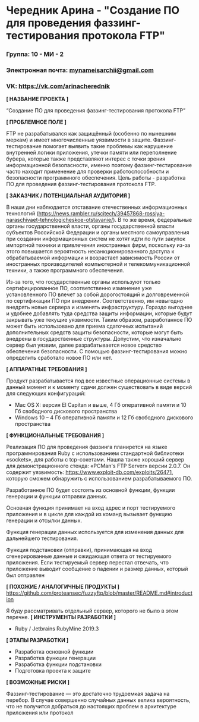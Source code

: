 # Чередник Арина - "Создание ПО для проведения фаззинг-тестирования протокола FTP"


### Группа: 10 - МИ - 2
### Электронная почта: mynameisarchii@gmail.com
### VK: https://vk.com/arinacherednik


**[ НАЗВАНИЕ ПРОЕКТА ]**

“Создание ПО для проведения фаззинг-тестирования протокола FTP”

**[ ПРОБЛЕМНОЕ ПОЛЕ ]**

FTP не разрабатывался как защищённый (особенно по нынешним меркам) и имеет многочисленные уязвимости в защите. Фаззинг-тестирование помогает выявить такие проблемы как нарушение внутренней логики приложения, утечки памяти или переполнение буфера, которые также представляют интерес с точки зрения информационной безопасности, именно поэтому фаззинг-тестирование часто находит применение для проверки работоспособности и безопасности программного обеспечения. Цель работы - разработка ПО для проведения фаззинг-тестирования протокола FTP. 

**[ ЗАКАЗЧИК / ПОТЕНЦИАЛЬНАЯ АУДИТОРИЯ ]**

В наши дни наблюдается отставание отечественных информационных технологий (https://news.rambler.ru/scitech/39457868-rossiya-naraschivaet-tehnologicheskoe-otstavanie/). В то же время, федеральные органы государственной власти, органы государственной власти субъектов Российской Федерации и органы местного самоуправления при создании информационных систем не хотят идти по пути закупок импортной техники и привлечения иностранных фирм, поскольку из-за этого повышается вероятность несанкционированного доступа к обрабатываемой информации и возрастает зависимость России от иностранных производителей компьютерной и телекоммуникационной техники, а также программного обеспечения.

Из-за того, что государственные органы используют только сертифицированное ПО, соответственно изменение уже установленного ПО влечет за собой дорогостоящий и долговременной по сертификации ПО при внедрении. Соответственно, им невыгодно внедрять новые сервера и изменять инфраструктуру. Гораздо выгоднее и удобнее добавлять туда средства защиты информации, которые будут закрывать уже текущие уязвимости. Таким образом, разработанное ПО может быть использовано для приема сдаточных испытаний дополнительных средств защиты безопасности, которые могут быть внедрены в государственные структуры. Допустим, что изначально сервер был уязвим, далее разрабатывается новое средство обеспечения безопасности. С помощью фаззинг-тестирования можно определить сработало новое ПО или нет.

**[ АППАРАТНЫЕ ТРЕБОВАНИЯ ]** 

Продукт разрабатывается под все известные операционные системы в данный момент и к моменту сдачи должен существовать в виде версий для следующих конфигураций:

* Mac OS X: версия El Capitan и выше, 4 Гб оперативной памяти и 10 Гб свободного дискового пространства
* Windows 10 – 4 Гб оперативной памяти и 12 Гб свободного дискового пространства 

**[ ФУНКЦИОНАЛЬНЫЕ ТРЕБОВАНИЯ ]**

Реализация ПО для проведения фаззинга планирется на языке программирования Ruby с использованием стандартной библиотеки «sockets», для работы с tcp-сокетами. Нашла также хороший сервер для демонстрационного стенда: «PCMan's FTP Server» версии 2.0.7. Он содержит уязвимость: https://www.exploit-db.com/exploits/26471, которую сможем обнаружить с использованием разрабатываемого ПО.

Разработанное ПО будет состоять из основной функции, функции генерации и функции отправки данных.

Основная функция принимает на вход адрес и порт тестируемого приложения и в цикле для каждой из команд вызывает функцию генерации и отсылки данных.

Функция генерации данных используется для изменения данных для дальнейшего тестирования.

Функция подстановки (отправки), принимающая на вход сгенерированные данные и ожидающая ответа от тестируемого приложения. Если тестируемый сервер перестал отвечать, что приложение выводит сообщение о падении и размер данных, который был отправлен

**[ ПОХОЖИЕ / АНАЛОГИЧНЫЕ ПРОДУКТЫ ]**
https://github.com/proteansec/fuzzyftp/blob/master/README.md#introduction

Я буду рассматривать отдельный сервер, которого не было в этом перечне.
**[ ИНСТРУМЕНТЫ РАЗРАБОТКИ ]**

*	 Ruby / Jetbrains RubyMine 2019.3

**[ ЭТАПЫ РАЗРАБОТКИ ]**

*	Разработка основной функции
*	Разработка функции генерации
*	Разработка функции подстановки
*	Подготовка проекта к защите

**[ ВОЗМОЖНЫЕ РИСКИ ]**

Фаззинг-тестирование — это достаточно трудоемкая задача на перебор. В случае совершенно случайных данных велика вероятность, что не получится добраться до настоящих проблем в архитектуре приложения или протокол


